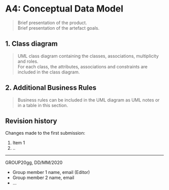 # A4: Conceptual Data Model

> Brief presentation of the product.  
> Brief presentation of the artefact goals.

## 1. Class diagram

> UML class diagram containing the classes, associations, multiplicity and roles.  
> For each class, the attributes, associations and constraints are included in the class diagram.

## 2. Additional Business Rules
 
> Business rules can be included in the UML diagram as UML notes or in a table in this section.

## Revision history

Changes made to the first submission:
1. Item 1
1. ..

***
GROUP20gg, DD/MM/2020
 
* Group member 1 name, email (Editor)
* Group member 2 name, email
* ...
